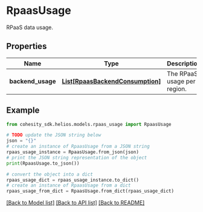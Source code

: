 # RpaasUsage

RPaaS data usage.

## Properties

Name | Type | Description | Notes
------------ | ------------- | ------------- | -------------
**backend_usage** | [**List[RpaasBackendConsumption]**](RpaasBackendConsumption.md) | The RPaaS usage per region. | [optional] 

## Example

```python
from cohesity_sdk.helios.models.rpaas_usage import RpaasUsage

# TODO update the JSON string below
json = "{}"
# create an instance of RpaasUsage from a JSON string
rpaas_usage_instance = RpaasUsage.from_json(json)
# print the JSON string representation of the object
print(RpaasUsage.to_json())

# convert the object into a dict
rpaas_usage_dict = rpaas_usage_instance.to_dict()
# create an instance of RpaasUsage from a dict
rpaas_usage_from_dict = RpaasUsage.from_dict(rpaas_usage_dict)
```
[[Back to Model list]](../README.md#documentation-for-models) [[Back to API list]](../README.md#documentation-for-api-endpoints) [[Back to README]](../README.md)


